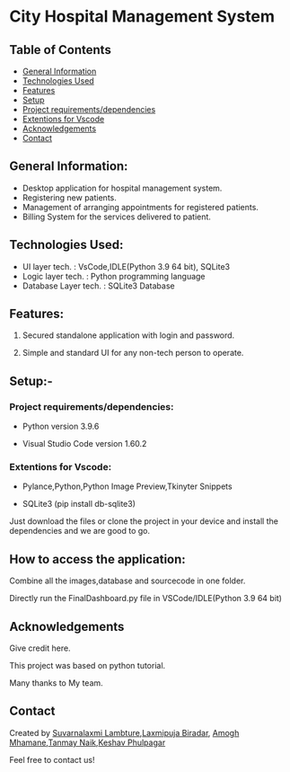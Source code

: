 # City Hospital Management System
## **Table of Contents**
- [General Information](https://github.com/suvarnalaxmi/HospitalManagementSystem#general-information)
- [Technologies Used](https://github.com/suvarnalaxmi/HospitalManagementSystem#technologies-used)
- [Features](https://github.com/suvarnalaxmi/HospitalManagementSystem#features)
- [Setup](https://github.com/suvarnalaxmi/HospitalManagementSystem#setup-)
- [Project requirements/dependencies](https://github.com/suvarnalaxmi/HospitalManagementSystem#project-requirementsdependencies)
- [Extentions for Vscode](https://github.com/suvarnalaxmi/HospitalManagementSystem#extentions-for-vscode)
- [Acknowledgements](https://github.com/suvarnalaxmi/HospitalManagementSystem#acknowledgements)
- [Contact](https://github.com/suvarnalaxmi/HospitalManagementSystem#contact)

## **General Information:**

- Desktop application for hospital management system.
- Registering new patients.
- Management of arranging appointments for registered patients.
- Billing System for the services delivered to patient.

## **Technologies Used:**

- UI layer tech. : VsCode,IDLE(Python  3.9 64 bit), SQLite3
- Logic layer tech. : Python programming language
- Database Layer tech. : SQLite3 Database

## **Features:**

1. Secured standalone application with login and password. 

2. Simple and standard UI for any non-tech person to operate.

## **Setup:-**

### **Project requirements/dependencies:**

- Python version 3.9.6

- Visual Studio Code version 1.60.2

### Extentions for Vscode:

- Pylance,Python,Python Image Preview,Tkinyter Snippets

- SQLite3 (pip install db-sqlite3)

Just download the files or clone the project in your device and install the dependencies and we are good to go.

## **How to access the application:**

Combine all the images,database and sourcecode in one folder.

Directly run the FinalDashboard.py file in VSCode/IDLE(Python 3.9  64 bit)

## **Acknowledgements**

Give credit here. 

This project was based on python tutorial.

Many thanks to My team.

## **Contact**

Created by [Suvarnalaxmi Lambture](https://github.com/suvarnalaxmi),[Laxmipuja Biradar](https://github.com/laxmipuja),
[Amogh Mhamane](https://github.com/Mhamaneamogh50),[Tanmay Naik](https://github.com/tanmaynaik),[Keshav Phulpagar](https://github.com/Keshavphulpagar)

Feel free to contact us!
